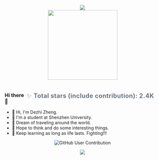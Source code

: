 <div align="center">
<!-- dynamic typing effect 动态打字效果 -->
<div >
  <a>
    <img src="https://readme-typing-svg.demolab.com?font=Fira+Code&weight=600&pause=1000&width=835&lines=print(Hi%2C+my+nickname+is+dezhi+zheng);Welcome+to+my+github!&center=true&size=25" />
  </a>
</div>
<!-- knock code pictures 敲代码的图片 -->

<picture>
  <source media="(prefers-color-scheme: dark)" srcset="https://cdn.jsdelivr.net/gh/sun0225SUN/sun0225SUN/assets/images/coding.gif" />
  <source media="(prefers-color-scheme: light)" srcset="https://cdn.jsdelivr.net/gh/sun0225SUN/sun0225SUN/assets/images/developer.svg" height="225px" />
  <img src="https://cdn.jsdelivr.net/gh/sun0225SUN/sun0225SUN/assets/images/coding.gif" />
</picture>


 <!-- for beauty 留个空行好看点 -->

<div>&nbsp;</div>


<div align="left">
<span align="right" style="float: right; margin-right: 20px; color: #6a737d; font-size: 1.4em; letter-spacing: 0.5px;">
✨ <b>Total stars (include contribution): 2.4K</b>
</span>

### Hi there 🍨

- 👋 Hi, I'm Dezhi Zheng.
- 👀 I'm a student at Shenzhen University.
- 👯 Dream of traveling around the world.
- 🤔 Hope to think and do some interesting things.
- 💬 Keep learning as long as life lasts. Fighting!!!
</div>

<!-- Snake Code Contribution Map 贪吃蛇代码贡献图 -->

![GitHub User Contribution](https://github.com/user-attachments/assets/1f56db1a-c779-4885-a47a-f32a83ff9919) 


<!-- ########################################## 分割 ########################################## -->
<!-- Quotes 名人名言 -->
<div><img src="https://quotes-github-readme.vercel.app/api?type=horizontal&theme=dark" /></div><br/>
